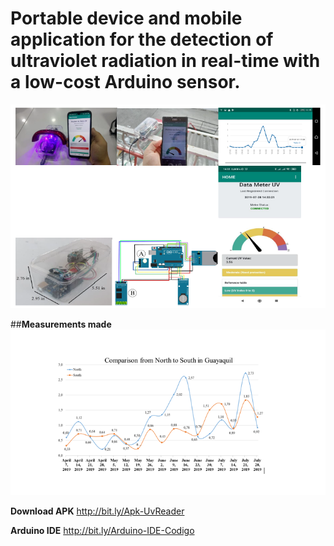 # **Portable device and mobile application for the detection of ultraviolet radiation in real-time with a low-cost Arduino sensor.**
   
![](https://github.com/nebelfvs/NeBla/blob/master/compontente1.1.PNG)


##**Measurements made**
![](https://github.com/nebelfvs/NeBla/blob/master/comparacion-norte-sur.PNG)


**Download APK**
http://bit.ly/Apk-UvReader

**Arduino IDE**
http://bit.ly/Arduino-IDE-Codigo
